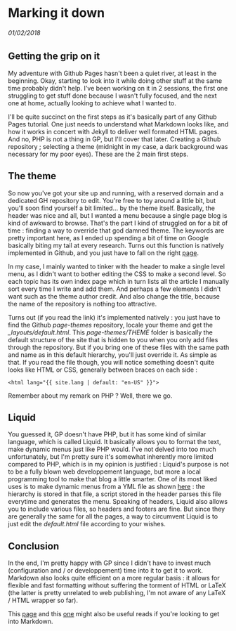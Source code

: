# Marking it down
###### 01/02/2018

## Getting the grip on it
My adventure with Github Pages hasn't been a quiet river, at least in the beginning. Okay, starting to look into it while doing other stuff at the same time probably didn't help.
I've been working on it in 2 sessions, the first one struggling to get stuff done because I wasn't fully focused, and the next one at home, actually looking to achieve what I wanted to. 

I'll be quite succinct on the first steps as it's basically part of any Github Pages tutorial.
One just needs to understand what Markdown looks like, and how it works in concert with Jekyll to deliver well formated HTML pages.
And no, PHP is not a thing in GP, but I'll cover that later.
Creating a Github repository ; selecting a theme (midnight in my case, a dark background was necessary for my poor eyes). These are the 2 main first steps.

## The theme
So now you've got your site up and running, with a reserved domain and a dedicated GH repository to edit.
You're free to toy around a little bit, but you'll soon find yourself a bit limited... by the theme itself. 
Basically, the header was nice and all, but I wanted a menu because a single page blog is kind of awkward to browse. 
That's the part I kind of struggled on for a bit of time : finding a way to override that god damned theme. 
The keywords are pretty important here, as I ended up spending a bit of time on Google basically biting my tail at every research. 
Turns out this function is natively implemented in Github, and you just have to fall on the right [page](https://help.github.com/articles/customizing-css-and-html-in-your-jekyll-theme/).

In my case, I mainly wanted to tinker with the header to make a single level menu, as I didn't want to bother editing the CSS to make a second level. So each topic has its own index page which in turn lists all the article I manually sort every time I write and add them. And perhaps a few elements I didn't want such as the theme author credit. And also change the title, because the name of the repository is nothing too attractive. 

Turns out (if you read the link) it's implemented natively : you just have to find the Github *page-themes* repository, locale your theme and get the *_layouts/default.html*. This *page-themes/THEME* folder is basically the default structure of the site that is hidden to you when you only add files through the repository. But if you bring one of these files with the same path and name as in this default hierarchy, you'll just override it. As simple as that. If you read the file though, you will notice something doesn't quite looks like HTML or CSS, generally between braces on each side :

	<html lang="{{ site.lang | default: "en-US" }}">
	
Remember about my remark on PHP ? Well, there we go.

## Liquid
You guessed it, GP doesn't have PHP, but it has some kind of similar language, which is called Liquid. 
It basically allows you to format the text, make dynamic menus just like PHP would. I've not delved into too much unfortunately, but I'm pretty sure it's somewhat inherently more limited compared to PHP, which is in my opinion is justified : Liquid's purpose is not to be a fully blown web developpement language, but more a local programming tool to make that blog a little smarter. 
One of its most liked uses is to make dynamic menus from a YML file as shown [here](https://jekyllrb.com/tutorials/navigation/#scenario-1-basic-list) : the hierarchy is stored in that file, a script stored in the header parses this file everytime and generates the menu.
Speaking of headers, Liquid also allows you to include various files, so headers and footers are fine. 
But since they are generally the same for all the pages, a way to circumvent Liquid is to just edit the *default.html* file according to your wishes. 

## Conclusion
In the end, I'm pretty happy with GP since I didn't have to invest much (configuration and / or developpement) time into it to get it to work.
Markdown also looks quite efficient on a more regular basis : it allows for flexible and fast formatting without suffering the torment of HTML or LaTeX (the latter is pretty unrelated to web publishing, I'm not aware of any LaTeX / HTML wrapper so far).

This [page](https://guides.github.com/features/mastering-markdown/) and this [one](https://github.com/adam-p/markdown-here/wiki/Markdown-Cheatsheet) might also be useful reads if you're looking to get into Markdown.
